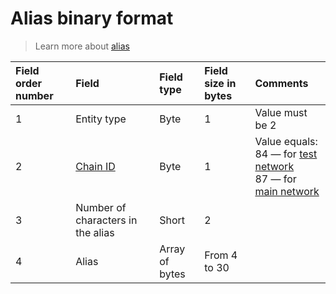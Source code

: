 # Alias binary format

> Learn more about [alias](/en/blockchain/account/alias)

| Field order number | Field | Field type | Field size in bytes | Comments |
| :--- | :--- | :--- | :--- | :--- |
| 1 | Entity type | Byte | 1 | Value must be 2 |
| 2 | [Chain ID](/en/blockchain/blockchain-network/chain-id)| Byte | 1 | Value equals:<br> 84 — for [test network](/en/blockchain/blockchain-network/test-network)<br> 87 — for [main network](/en/blockchain/blockchain-network/main-network) |
| 3 | Number of characters in the alias | Short | 2 | |
| 4 | Alias | Array of bytes	 | From 4 to 30 | | |
